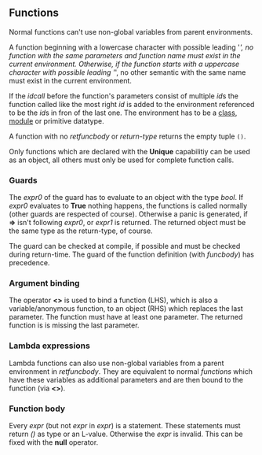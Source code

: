 ## Functions

Normal functions can't use non-global variables from parent environments.

A function beginning with a lowercase character with possible leading '_', no
function with the same parameters and function name must exist in the current
environment. Otherwise, if the function starts with a uppercase character with
possible leading '_', no other semantic with the same name must exist in the
current environment.

If the *idcall* before the function's parameters consist of multiple *id*s
the function called like the most right *id* is added to the environment
referenced to be the *id*s in fron of the last one. The environment
has to be a [class](./expr_class.md), [module](./expr_mod.md)
or primitive datatype.

A function with no *retfuncbody* or *return-type* returns the empty tuple ``()``.

Only functions which are declared with the **Unique** capabilitiy can be used
as an object, all others must only be used for complete function calls.

### Guards

The *expr0* of the guard has to evaluate to an object with the type *bool*.  If
*expr0* evaluates to **True** nothing happens, the functions is called normally
(other guards are respected of course). Otherwise a panic is generated,
if **=>** isn't following *expr0*, or *expr1* is returned. The returned object
must be the same type as the return-type, of course.

The guard can be checked at compile, if possible and must be checked during
return-time. The guard of the function definition (with *funcbody*) has
precedence.

### Argument binding

The operator **<>** is used to bind a function (LHS), which is also a
variable/anonymous function, to an object (RHS) which replaces the last
parameter. The function must have at least one parameter. The returned function
is is missing the last parameter.

### Lambda expressions

Lambda functions can also use non-global variables from a parent environment in
*retfuncbody*. They are equivalent to normal *functions* which have these
variables as additional parameters and are then bound to the function (via
**<>**).

### Function body

Every *expr* (but not *expr* in *expr*) is a statement. These statements must
return *()* as type or an L-value. Otherwise the *expr* is invalid. This can
be fixed with the **null** operator.
